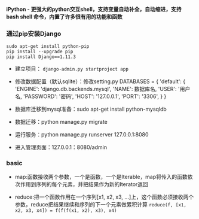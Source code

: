 #### iPython - 更强大的python交互shell，支持变量自动补全，自动缩进，支持 bash shell 命令，内置了许多很有用的功能和函数

### 通过pip安装Django ###
    sudo apt-get install python-pip  
    pip install --upgrade pip
    pip install Django==1.11.3

- 建立项目： `django-admin.py startproject app`
- 修改数据配置（默认sqlite）：修改setting.py
      DATABASES = {
          'default': {
              'ENGINE': 'django.db.backends.mysql',
              'NAME': 数据库名,
              'USER': '用户名,
              'PASSWORD': '密码',
              'HOST': '127.0.0.1',
              'PORT': '3306',
          }
      }

- 数据库迁移到mysql准备：sudo apt-get install python-mysqldb
- 数据迁移：python manage.py migrate
- 运行服务：python manage.py runserver 127.0.0.1:8080
- 进入管理页面：127.0.0.1：8080/admin


### basic ###
- map:函数接收两个参数，一个是函数，一个是Iterable，map将传入的函数依次作用到序列的每个元素，并把结果作为新的Iterator返回

- reduce:把一个函数作用在一个序列[x1, x2, x3, ...]上，这个函数必须接收两个参数，reduce把结果继续和序列的下一个元素做累积计算
`reduce(f, [x1, x2, x3, x4]) = f(f(f(x1, x2), x3), x4)`
